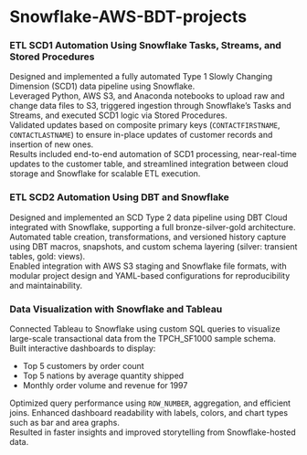 # Snowflake-AWS-BDT-projects

### ETL SCD1 Automation Using Snowflake Tasks, Streams, and Stored Procedures  

Designed and implemented a fully automated Type 1 Slowly Changing Dimension (SCD1) data pipeline using Snowflake.  
Leveraged Python, AWS S3, and Anaconda notebooks to upload raw and change data files to S3, triggered ingestion through Snowflake’s Tasks and Streams, and executed SCD1 logic via Stored Procedures.  
Validated updates based on composite primary keys (`CONTACTFIRSTNAME`, `CONTACTLASTNAME`) to ensure in-place updates of customer records and insertion of new ones.  
Results included end-to-end automation of SCD1 processing, near-real-time updates to the customer table, and streamlined integration between cloud storage and Snowflake for scalable ETL execution.

### ETL SCD2 Automation Using DBT and Snowflake   

Designed and implemented an SCD Type 2 data pipeline using DBT Cloud integrated with Snowflake, supporting a full bronze-silver-gold architecture.  
Automated table creation, transformations, and versioned history capture using DBT macros, snapshots, and custom schema layering (silver: transient tables, gold: views).  
Enabled integration with AWS S3 staging and Snowflake file formats, with modular project design and YAML-based configurations for reproducibility and maintainability.

### Data Visualization with Snowflake and Tableau  

Connected Tableau to Snowflake using custom SQL queries to visualize large-scale transactional data from the TPCH_SF1000 sample schema.  
Built interactive dashboards to display:  
- Top 5 customers by order count  
- Top 5 nations by average quantity shipped  
- Monthly order volume and revenue for 1997  

Optimized query performance using `ROW_NUMBER`, aggregation, and efficient joins. Enhanced dashboard readability with labels, colors, and chart types such as bar and area graphs.  
Resulted in faster insights and improved storytelling from Snowflake-hosted data.